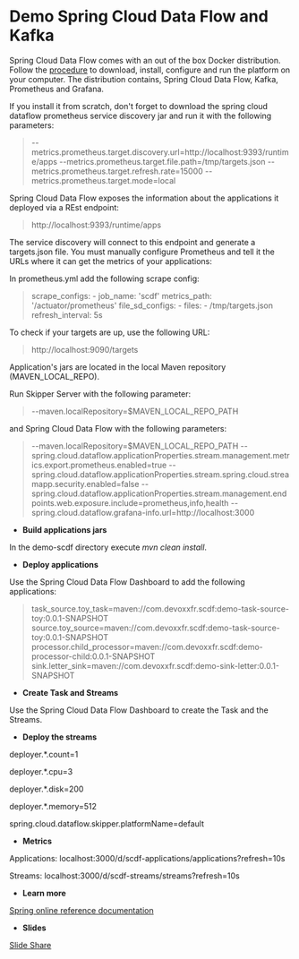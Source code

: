 # Demo Spring Cloud Data Flow and Kafka

Spring Cloud Data Flow comes with an out of the box Docker distribution.
Follow the
[procedure](https://docs.spring.io/spring-cloud-dataflow/docs/current/reference/htmlsingle/#getting-started-local-deploying-spring-cloud-dataflow-docker)
to download, install, configure and run the platform on your computer.
The distribution contains, Spring Cloud Data Flow, Kafka, Prometheus and Grafana.

If you install it from scratch, don't forget to download the spring cloud dataflow prometheus service discovery jar and run it with the following parameters:
>--metrics.prometheus.target.discovery.url=http://localhost:9393/runtime/apps
>--metrics.prometheus.target.file.path=/tmp/targets.json
>--metrics.prometheus.target.refresh.rate=15000
>--metrics.prometheus.target.mode=local

Spring Cloud Data Flow exposes the information about the applications it deployed via a REst endpoint:
> http://localhost:9393/runtime/apps

The service discovery will connect to this endpoint and generate a targets.json file.
You must manually configure Prometheus and tell it the URLs where it can get the metrics of your applications:

In prometheus.yml add the following scrape config:

> scrape_configs:
>   \- job_name: 'scdf'
>     metrics_path: '/actuator/prometheus'
>     file_sd_configs:
>       \- files:
>           \- /tmp/targets.json
>         refresh_interval: 5s

To check if your targets are up, use the following URL:
> http://localhost:9090/targets


Application's jars are located in the local Maven repository (MAVEN_LOCAL_REPO).

Run Skipper Server with the following parameter:
>--maven.localRepository=$MAVEN_LOCAL_REPO_PATH
 
and Spring Cloud Data Flow with the following parameters:
>--maven.localRepository=$MAVEN_LOCAL_REPO_PATH
>--spring.cloud.dataflow.applicationProperties.stream.management.metrics.export.prometheus.enabled=true
>--spring.cloud.dataflow.applicationProperties.stream.spring.cloud.streamapp.security.enabled=false
>--spring.cloud.dataflow.applicationProperties.stream.management.endpoints.web.exposure.include=prometheus,info,health
>--spring.cloud.dataflow.grafana-info.url=http://localhost:3000
    
- **Build applications jars**

In the demo-scdf directory execute *mvn clean install*.

- **Deploy applications**

Use the Spring Cloud Data Flow Dashboard to add the following
applications:

> task_source.toy_task=maven://com.devoxxfr.scdf:demo-task-source-toy:0.0.1-SNAPSHOT
> source.toy_source=maven://com.devoxxfr.scdf:demo-task-source-toy:0.0.1-SNAPSHOT
> processor.child_processor=maven://com.devoxxfr.scdf:demo-processor-child:0.0.1-SNAPSHOT
> sink.letter_sink=maven://com.devoxxfr.scdf:demo-sink-letter:0.0.1-SNAPSHOT

- **Create Task and Streams**
 
Use the Spring Cloud Data Flow Dashboard to create the Task and the
Streams.

- **Deploy the streams**

deployer.*.count=1
 
deployer.*.cpu=3 

deployer.*.disk=200

deployer.*.memory=512 

spring.cloud.dataflow.skipper.platformName=default

- **Metrics**

Applications: localhost:3000/d/scdf-applications/applications?refresh=10s

Streams: localhost:3000/d/scdf-streams/streams?refresh=10s

- **Learn more**

[Spring online reference documentation](https://docs.spring.io/spring-cloud-dataflow/docs/current/reference/htmlsingle/#getting-started)

- **Slides**

[Slide Share](https://www.slideshare.net/AdrianaNitescu/pimp-up-your-spring-batch-en-streaming-avec-spring-cloud-data-flow-et-kafka-141454729)
